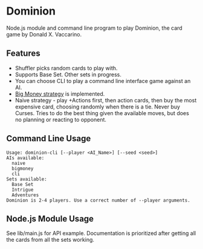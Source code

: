 # Dominion

Node.js module and command line program to play Dominion, the card game by
Donald X. Vaccarino.

## Features

 * Shuffler picks random cards to play with.
 * Supports Base Set. Other sets in progress.
 * You can choose CLI to play a command line interface game against an AI.
 * [Big Money strategy](http://wiki.dominionstrategy.com/index.php/Big_Money) is implemented.
 * Naive strategy - play +Actions first, then action cards, then buy the most
   expensive card, choosing randomly when there is a tie. Never buy Curses.
   Tries to do the best thing given the available moves, but does no planning
   or reacting to opponent.

## Command Line Usage

```
Usage: dominion-cli [--player <AI_Name>] [--seed <seed>]
AIs available:
  naive
  bigmoney
  cli
Sets available:
  Base Set
  Intrigue
  Adventures
Dominion is 2-4 players. Use a correct number of --player arguments.
```

## Node.js Module Usage

See lib/main.js for API example. Documentation is prioritized after getting
all the cards from all the sets working.
